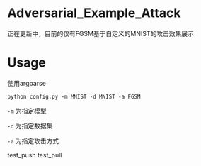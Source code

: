 # Adversarial_Example_Attack

正在更新中，目前的仅有FGSM基于自定义的MNIST的攻击效果展示


# Usage
使用argparse
```shell
python config.py -m MNIST -d MNIST -a FGSM 
```
`-m` 为指定模型

`-d` 为指定数据集

`-a` 为指定攻击方式

test_push
test_pull